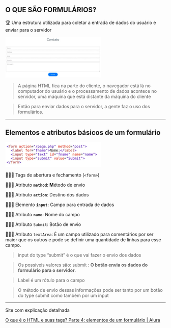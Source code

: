 ## O QUE SÃO FORMULÁRIOS?

🏆 Uma estrutura utilizada para coletar a entrada de dados do usuário e enviar para o servidor

<img src=https://github.com/ViniciusSXavier999/Assets/blob/main/P%C3%B3sGradua%C3%A7%C3%A3o/formul%C3%A1rio.png width="300"/>

> A página HTML fica na parte do cliente, o navegador está lá no computador do usuário e o processamento de dados acontece no servidor, uma máquina que está distante da máquina do cliente
> 

> Então para enviar dados para o servidor, a gente faz o uso dos formulários.
> 

---

## Elementos e atributos básicos de um formulário

<img src=https://github.com/ViniciusSXavier999/Assets/blob/main/P%C3%B3sGradua%C3%A7%C3%A3o/atributosformulario.png width="300"/>

🧑🏻‍💻 Tags de abertura e fechamento (`<form>`)


🧑🏻‍💻 Atributo **`method`: M**étodo de envio



🧑🏻‍💻 Atributo **`action`**: Destino dos dados


🧑🏻‍💻 Elemento **`input`**: Campo para entrada de dados



🧑🏻‍💻 Atributo **`name`**: Nome do campo


🧑🏻‍💻 Atributo `Submit`: Botão de envio


🧑🏻‍💻 Atributo `textArea`: É um campo utilizado para comentários por ser maior que os outros e pode se definir uma quantidade de linhas para esse campo.



> input do type “submit” é o que vai fazer o envio dos dados
> 

> Os possíveis valores são: submit : **O botão envia os dados do formulário para o servidor**.
> 

> Label é um rótulo para o campo
> 

> O método de envio dessas informações pode ser tanto por um botão do type submit como também por um input
> 

---

Site com explicação detalhada

[O que é o HTML e suas tags? Parte 4: elementos de um formulário | Alura](https://www.alura.com.br/artigos/o-que-e-html-suas-tags-parte-4-elementos-formulario#formulario)